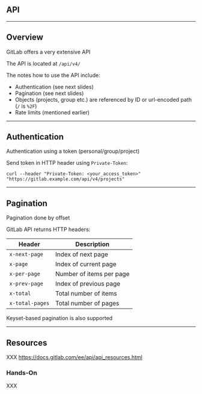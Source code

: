 <!-- .slide: class="vertical-center" -->

<i class="fa-duotone fa-gears fa-8x fa-duotone-colors" style="float: right; color: grey;"></i>

## API

---

## Overview

GitLab offers a very extensive API [<i class="fa-solid fa-arrow-up-right-from-square"></i>](https://docs.gitlab.com/ee/api/)

The API is located at `/api/v4/`

The notes how to use the API [<i class="fa-solid fa-arrow-up-right-from-square"></i>](https://docs.gitlab.com/ee/api/#how-to-use-the-api) include:

- Authentication (see next slides)
- Pagination (see next slides)
- Objects (projects, group etc.) are referenced by ID or url-encoded path (`/` is `%2F`)
- Rate limits (mentioned earlier)

---

## Authentication

Authentication [<i class="fa-solid fa-arrow-up-right-from-square"></i>](https://docs.gitlab.com/ee/api/#authentication) using a token (personal/group/project)

Send token in HTTP header using `Private-Token`:

```
curl --header "Private-Token: <your_access_token>" "https://gitlab.example.com/api/v4/projects"
```

---

## Pagination

Pagination [<i class="fa-solid fa-arrow-up-right-from-square"></i>](https://docs.gitlab.com/ee/api/#pagination) done by offset

GitLab API returns HTTP headers:

| Header          | Description              |
|-----------------|--------------------------|
| `x-next-page`   | Index of next page       |
| `x-page`        | Index of current page    |
| `x-per-page`    | Number of items per page |
| `x-prev-page`   | Index of previous page   |
| `x-total`       | Total number of items    |
| `x-total-pages` | Total number of pages    |

Keyset-based pagination [<i class="fa-solid fa-arrow-up-right-from-square"></i>](https://docs.gitlab.com/ee/api/#keyset-based-pagination) is also supported

---

## Resources

XXX https://docs.gitlab.com/ee/api/api_resources.html

### Hands-On

XXX
